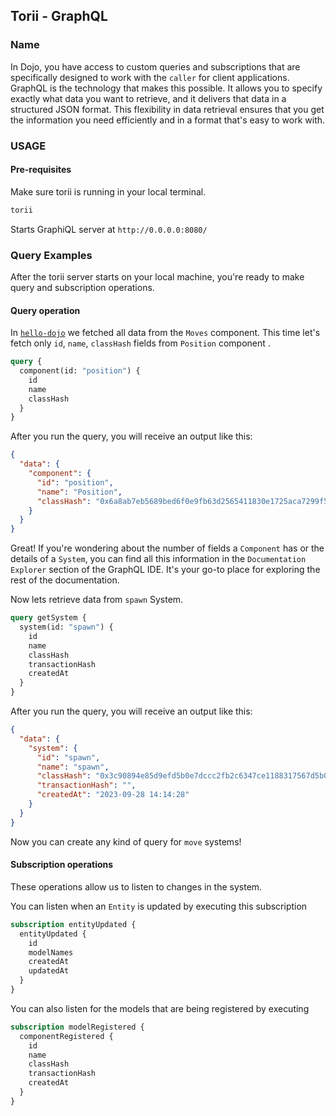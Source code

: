 ## Torii - GraphQL

### Name

In Dojo, you have access to custom queries and subscriptions that are specifically designed to work with the `caller` for client applications. GraphQL is the technology that makes this possible. It allows you to specify exactly what data you want to retrieve, and it delivers that data in a structured JSON format. This flexibility in data retrieval ensures that you get the information you need efficiently and in a format that's easy to work with.

### USAGE

#### Pre-requisites

Make sure torii is running in your local terminal.

```sh
torii
```

Starts GraphiQL server at `http://0.0.0.0:8080/`

### Query Examples

After the torii server starts on your local machine, you're ready to make query and subscription operations.

#### Query operation

In [`hello-dojo`](../../cairo/hello-dojo.md#next-steps) we fetched all data from the `Moves` component. This time let's fetch only `id`, `name`, `classHash` fields from `Position` component .

```graphql
query {
  component(id: "position") {
    id
    name
    classHash
  }
}
```

After you run the query, you will receive an output like this:

```json
{
  "data": {
    "component": {
      "id": "position",
      "name": "Position",
      "classHash": "0x6a8ab7eb5689bed6f0e9fb63d2565411830e1725aca7299f5f512d375d9a28c"
    }
  }
}
```

Great! If you're wondering about the number of fields a `Component` has or the details of a `System`, you can find all this information in the `Documentation Explorer` section of the GraphQL IDE. It's your go-to place for exploring the rest of the documentation.

Now lets retrieve data from `spawn` System.

```graphql
query getSystem {
  system(id: "spawn") {
    id
    name
    classHash
    transactionHash
    createdAt
  }
}
```

After you run the query, you will receive an output like this:

```json
{
  "data": {
    "system": {
      "id": "spawn",
      "name": "spawn",
      "classHash": "0x3c90894e85d9efd5b0e7dccc2fb2c6347ce1188317567d5b0f8d1128f0bbfa5",
      "transactionHash": "",
      "createdAt": "2023-09-28 14:14:28"
    }
  }
}
```

Now you can create any kind of query for `move` systems!

#### Subscription operations

These operations allow us to listen to changes in the system.

You can listen when an `Entity` is updated by executing this subscription

```graphql
subscription entityUpdated {
  entityUpdated {
    id
    modelNames
    createdAt
    updatedAt
  }
}
```

You can also listen for the models that are being registered by executing

```graphql
subscription modelRegistered {
  componentRegistered {
    id
    name
    classHash
    transactionHash
    createdAt
  }
}
```
